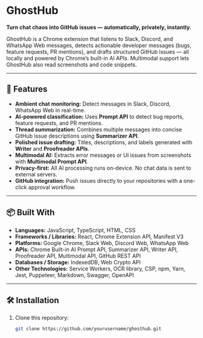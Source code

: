 # GhostHub

**Turn chat chaos into GitHub issues — automatically, privately, instantly.**

GhostHub is a Chrome extension that listens to Slack, Discord, and WhatsApp Web messages, detects actionable developer messages (bugs, feature requests, PR mentions), and drafts structured GitHub issues — all locally and powered by Chrome’s built-in AI APIs. Multimodal support lets GhostHub also read screenshots and code snippets.

---

## 🚀 Features

- **Ambient chat monitoring:** Detect messages in Slack, Discord, WhatsApp Web in real-time.  
- **AI-powered classification:** Uses **Prompt API** to detect bug reports, feature requests, and PR mentions.  
- **Thread summarization:** Combines multiple messages into concise GitHub issue descriptions using **Summarizer API**.  
- **Polished issue drafting:** Titles, descriptions, and labels generated with **Writer** and **Proofreader APIs**.  
- **Multimodal AI:** Extracts error messages or UI issues from screenshots with **Multimodal Prompt API**.  
- **Privacy-first:** All AI processing runs on-device. No chat data is sent to external servers.  
- **GitHub integration:** Push issues directly to your repositories with a one-click approval workflow.

---

## 📦 Built With

- **Languages:** JavaScript, TypeScript, HTML, CSS  
- **Frameworks / Libraries:** React, Chrome Extension API, Manifest V3  
- **Platforms:** Google Chrome, Slack Web, Discord Web, WhatsApp Web  
- **APIs:** Chrome Built-in AI Prompt API, Summarizer API, Writer API, Proofreader API, Multimodal API, GitHub REST API  
- **Databases / Storage:** IndexedDB, Web Crypto API  
- **Other Technologies:** Service Workers, OCR library, CSP, npm, Yarn, Jest, Puppeteer, Markdown, Swagger, OpenAPI  

---

## 🛠 Installation

1. Clone this repository:  
   ```bash
   git clone https://github.com/yourusername/ghosthub.git

